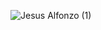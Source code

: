 ![Jesus Alfonzo (1)](https://github.com/JesusAlfonzo/JesusAlfonzo/assets/81721842/1bcadd8f-b746-4bf8-a791-919cd35ef0ed)
###
